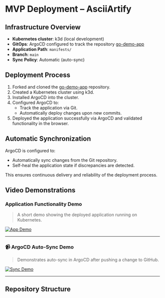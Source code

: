 # MVP Deployment – AsciiArtify

## Infrastructure Overview

- **Kubernetes cluster**: k3d (local development)
- **GitOps**: ArgoCD configured to track the repository [go-demo-app](https://github.com/vcorneroff/go-demo-app)
- **Application Path**: `manifests/`
- **Branch**: `main`
- **Sync Policy**: Automatic (auto-sync)

## Deployment Process

1. Forked and cloned the [go-demo-app](https://github.com/den-vasyliev/go-demo-app) repository.
2. Created a Kubernetes cluster using k3d.
3. Installed ArgoCD into the cluster.
4. Configured ArgoCD to:
   - Track the application via Git.
   - Automatically deploy changes upon new commits.
5. Deployed the application successfully via ArgoCD and validated functionality in the browser.

## Automatic Synchronization

ArgoCD is configured to:
- Automatically sync changes from the Git repository.
- Self-heal the application state if discrepancies are detected.

This ensures continuous delivery and reliability of the deployment process.

## Video Demonstrations

### Application Functionality Demo

> A short demo showing the deployed application running on Kubernetes.

[![App Demo](https://img.youtube.com/vi/_LwPy3ROrZw/0.jpg)](https://youtu.be/_LwPy3ROrZw)

---

### 📹 ArgoCD Auto-Sync Demo

> Demonstrates auto-sync in ArgoCD after pushing a change to GitHub.

[![Sync Demo](https://img.youtube.com/vi/_LwPy3ROrZw/0.jpg)](https://youtu.be/_LwPy3ROrZw)

---

## Repository Structure

